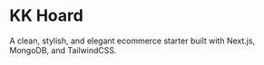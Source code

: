 # KK Hoard

A clean, stylish, and elegant ecommerce starter built with Next.js, MongoDB, and TailwindCSS.
